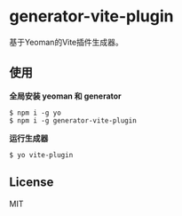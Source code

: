 # generator-vite-plugin

基于Yeoman的Vite插件生成器。

## 使用

**全局安装 yeoman 和 generator**

```shell
$ npm i -g yo
$ npm i -g generator-vite-plugin
```

**运行生成器**

```shell
$ yo vite-plugin
```

## License

MIT
